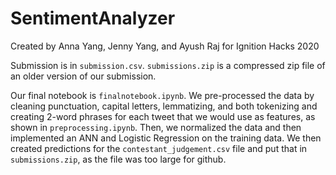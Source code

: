 # SentimentAnalyzer
Created by Anna Yang, Jenny Yang, and Ayush Raj for Ignition Hacks 2020

Submission is in `submission.csv`. `submissions.zip` is a compressed zip file of an older version of our submission.

Our final notebook is `finalnotebook.ipynb`. We pre-processed the data by cleaning punctuation, capital letters, lemmatizing, and both tokenizing and creating 2-word phrases for each tweet that we would use as features, as shown in `preprocessing.ipynb`. Then, we normalized the data and then implemented an ANN and Logistic Regression on the training data. We then created predictions for the `contestant_judgement.csv` file and put that in `submissions.zip`, as the file was too large for github.
